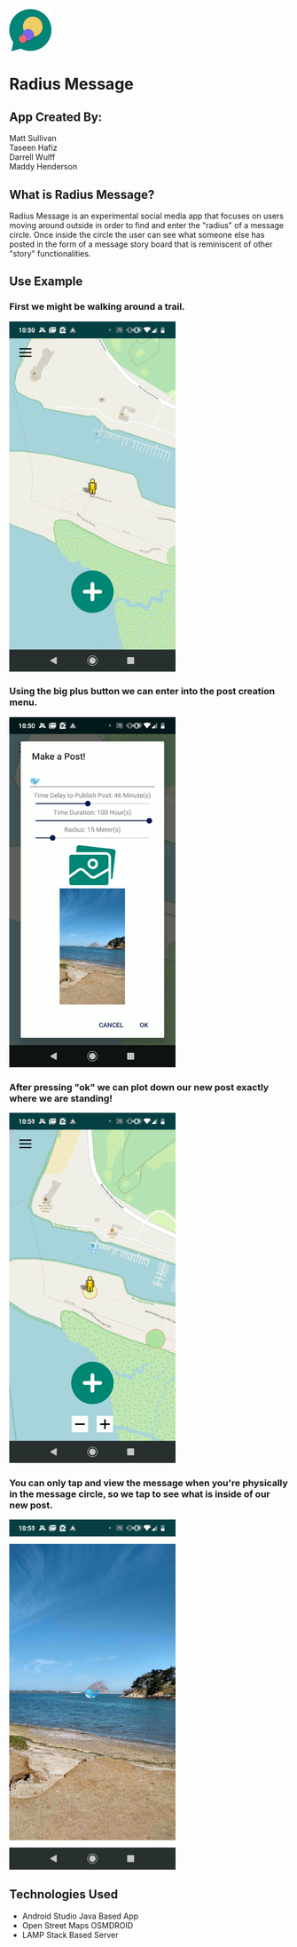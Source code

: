 <img src="https://github.com/DarrellWulff/RadiusMessage/blob/develop/Photos%20(1)/RMLOGO1.png" alt="RM Logo" width="15%">

# Radius Message

## App Created By:

Matt Sullivan  
Taseen Hafiz  
Darrell Wulff  
Maddy Henderson

## What is Radius Message?


   Radius Message is an experimental social media app that focuses on users moving around outside in order to find and enter the "radius" of a message circle. Once inside the circle the user can see what someone else has posted in the form of a message story board that is reminiscent of other "story" functionalities. 


## Use Example

### First we might be walking around a trail.

<img src="https://github.com/DarrellWulff/RadiusMessage/blob/develop/Photos%20(1)/Screenshot_20200604-105024.png" alt="on a trail" width="300"/>

### Using the big plus button we can enter into the post creation menu.

<img src="https://github.com/DarrellWulff/RadiusMessage/blob/develop/Photos%20(1)/Screenshot_20200604-105055.png" alt="post creation menu" width="300"/>

### After pressing "ok" we can plot down our new post exactly where we are standing!

<img src="https://github.com/DarrellWulff/RadiusMessage/blob/develop/Photos%20(1)/Screenshot_20200604-105128.png" alt="new post" width="300"/>

### You can only tap and view the message when you're physically in the message circle, so we tap to see what is inside of our new post.

<img src="https://github.com/DarrellWulff/RadiusMessage/blob/develop/Photos%20(1)/Screenshot_20200604-105150.png"  alt="post story" width="300"/>


## Technologies Used

* Android Studio Java Based App
* Open Street Maps OSMDROID
* LAMP Stack Based Server


